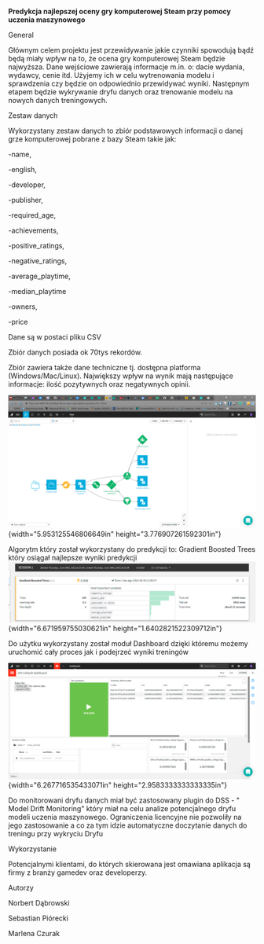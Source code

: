 **Predykcja najlepszej oceny gry komputerowej Steam przy pomocy uczenia
maszynowego**

General

Głównym celem projektu jest przewidywanie jakie czynniki spowodują bądź
będą miały wpływ na to, że ocena gry komputerowej Steam będzie
najwyższa. Dane wejściowe zawierają informacje m.in. o: dacie wydania,
wydawcy, cenie itd. Użyjemy ich w celu wytrenowania modelu i sprawdzenia
czy będzie on odpowiednio przewidywać wyniki. Następnym etapem będzie
wykrywanie dryfu danych oraz trenowanie modelu na nowych danych
treningowych.

Zestaw danych

Wykorzystany zestaw danych to zbiór podstawowych informacji o danej grze
komputerowej pobrane z bazy Steam takie jak:

-name,

-english,

-developer,

-publisher,

-required_age,

-achievements,

-positive_ratings,

-negative_ratings,

-average_playtime,

-median_playtime

-owners,

-price

Dane są w postaci pliku CSV

Zbiór danych posiada ok 70tys rekordów.

Zbiór zawiera także dane techniczne tj. dostępna platforma
(Windows/Mac/Linux). Największy wpływ na wynik mają następujące
informacje: ilość pozytywnych oraz negatywnych opinii.

![](vertopal_1c96b1ce24aa4482a937df49c66bbd7c/media/image1.png){width="5.953125546806649in"
height="3.776907261592301in"}

Algorytm który został wykorzystany do predykcji to: Gradient Boosted
Trees który osiągał najlepsze wyniki
predykcji![](vertopal_1c96b1ce24aa4482a937df49c66bbd7c/media/image2.png){width="6.671959755030621in"
height="1.6402821522309712in"}

Do użytku wykorzystany został moduł Dashboard dzięki któremu możemy
uruchomić cały proces jak i podejrzeć wyniki treningów

![](vertopal_1c96b1ce24aa4482a937df49c66bbd7c/media/image3.png){width="6.267716535433071in"
height="2.9583333333333335in"}

Do monitorowani dryfu danych miał być zastosowany plugin do DSS - \"
Model Drift Monitoring\" który miał na celu analize potencjalnego dryfu
modeli uczenia maszynowego. Ograniczenia licencyjne nie pozwoliły na
jego zastosowanie a co za tym idzie automatyczne doczytanie danych do
treningu przy wykryciu Dryfu

Wykorzystanie

Potencjalnymi klientami, do których skierowana jest omawiana aplikacja
są firmy z branży gamedev oraz developerzy.

Autorzy

Norbert Dąbrowski

Sebastian Piórecki

Marlena Czurak
